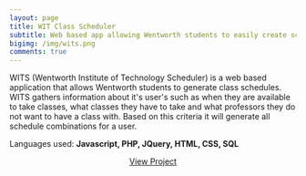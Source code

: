 ```yaml
---
layout: page
title: WIT Class Scheduler
subtitle: Web based app allowing Wentworth students to easily create schedules
bigimg: /img/wits.png
comments: true
---
```


WITS (Wentworth Institute of Technology Scheduler) is a web based application that allows Wentworth students to generate class schedules. WITS gathers information about it's user's
such as when they are available to take classes, what classes they have to take and what professors they do not want to have a class with.
Based on this criteria it will generate all schedule combinations for a user.

Languages used: **Javascript, PHP, JQuery, HTML, CSS, SQL**

<p align="center"><a href="/WITS/index.html">View Project</a></p>